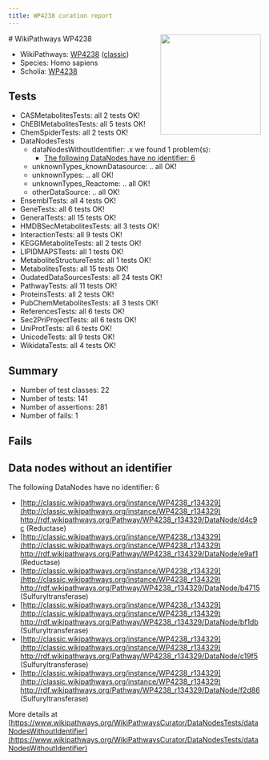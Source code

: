 ```yaml
---
title: WP4238 curation report
---
```


<img style="float: right; width: 200px" src="https://upload.wikimedia.org/wikipedia/commons/thumb/8/83/Wplogo_with_text_500.png/640px-Wplogo_with_text_500.png" />
# WikiPathways WP4238

* WikiPathways: [WP4238](https://wikipathways.org/pathways/WP4238) ([classic](https://classic.wikipathways.org/instance/WP4238))
* Species: Homo sapiens
* Scholia: [WP4238](https://scholia.toolforge.org/wikipathways/WP4238)
## Tests
* CASMetabolitesTests: all 2 tests OK!
* ChEBIMetabolitesTests: all 5 tests OK!
* ChemSpiderTests: all 2 tests OK!
* DataNodesTests
    * dataNodesWithoutIdentifier: .x we found 1 problem(s):
        * [The following DataNodes have no identifier: 6](#d2d32fa5)
    * unknownTypes_knownDatasource: .. all OK!
    * unknownTypes: .. all OK!
    * unknownTypes_Reactome: .. all OK!
    * otherDataSource: .. all OK!
* EnsemblTests: all 4 tests OK!
* GeneTests: all 6 tests OK!
* GeneralTests: all 15 tests OK!
* HMDBSecMetabolitesTests: all 3 tests OK!
* InteractionTests: all 9 tests OK!
* KEGGMetaboliteTests: all 2 tests OK!
* LIPIDMAPSTests: all 1 tests OK!
* MetaboliteStructureTests: all 1 tests OK!
* MetabolitesTests: all 15 tests OK!
* OudatedDataSourcesTests: all 24 tests OK!
* PathwayTests: all 11 tests OK!
* ProteinsTests: all 2 tests OK!
* PubChemMetabolitesTests: all 3 tests OK!
* ReferencesTests: all 6 tests OK!
* Sec2PriProjectTests: all 6 tests OK!
* UniProtTests: all 6 tests OK!
* UnicodeTests: all 9 tests OK!
* WikidataTests: all 4 tests OK!


## Summary

* Number of test classes: 22
* Number of tests: 141
* Number of assertions: 281
* Number of fails: 1

## Fails

<a name="d2d32fa5" />

## Data nodes without an identifier

The following DataNodes have no identifier: 6

* [http://classic.wikipathways.org/instance/WP4238_r134329](http://classic.wikipathways.org/instance/WP4238_r134329) http://rdf.wikipathways.org/Pathway/WP4238_r134329/DataNode/d4c9c (Reductase)
* [http://classic.wikipathways.org/instance/WP4238_r134329](http://classic.wikipathways.org/instance/WP4238_r134329) http://rdf.wikipathways.org/Pathway/WP4238_r134329/DataNode/e9af1 (Reductase)
* [http://classic.wikipathways.org/instance/WP4238_r134329](http://classic.wikipathways.org/instance/WP4238_r134329) http://rdf.wikipathways.org/Pathway/WP4238_r134329/DataNode/b4715 (Sulfuryltransferase)
* [http://classic.wikipathways.org/instance/WP4238_r134329](http://classic.wikipathways.org/instance/WP4238_r134329) http://rdf.wikipathways.org/Pathway/WP4238_r134329/DataNode/bf1db (Sulfuryltransferase)
* [http://classic.wikipathways.org/instance/WP4238_r134329](http://classic.wikipathways.org/instance/WP4238_r134329) http://rdf.wikipathways.org/Pathway/WP4238_r134329/DataNode/c19f5 (Sulfuryltransferase)
* [http://classic.wikipathways.org/instance/WP4238_r134329](http://classic.wikipathways.org/instance/WP4238_r134329) http://rdf.wikipathways.org/Pathway/WP4238_r134329/DataNode/f2d86 (Sulfuryltransferase)


More details at [https://www.wikipathways.org/WikiPathwaysCurator/DataNodesTests/dataNodesWithoutIdentifier](https://www.wikipathways.org/WikiPathwaysCurator/DataNodesTests/dataNodesWithoutIdentifier)

